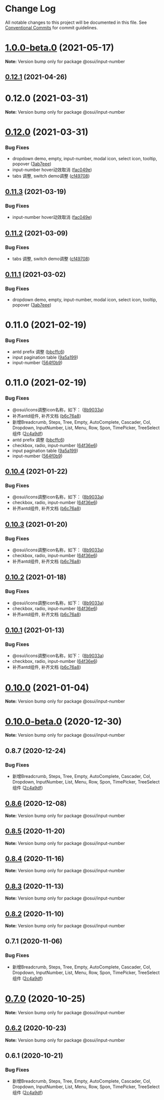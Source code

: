 # Change Log

All notable changes to this project will be documented in this file.
See [Conventional Commits](https://conventionalcommits.org) for commit guidelines.

# [1.0.0-beta.0](https://gitee.com/gitee-fe/osui/tree/master/compare/v0.12.1...v1.0.0-beta.0) (2021-05-17)

**Note:** Version bump only for package @osui/input-number





## [0.12.1](https://gitee.com/gitee-fe/osui/tree/master/compare/@osui/input-number@0.11.3...@osui/input-number@0.12.1) (2021-04-26)



# 0.12.0 (2021-03-31)

**Note:** Version bump only for package @osui/input-number





# [0.12.0](https://gitee.com/gitee-fe/osui/tree/master/compare/v0.11.0...v0.12.0) (2021-03-31)


### Bug Fixes

* dropdown demo, empty, input-number, modal icon, select icon, tooltip, popover ([3ab7eee](https://gitee.com/gitee-fe/osui/tree/master/commits/3ab7eee77916171ded5a00e2ff2c2b200b98f21a))
* input-number hover动效取消 ([fac049e](https://gitee.com/gitee-fe/osui/tree/master/commits/fac049eb964391d7b755c56479e7e6a9b154896f))
* tabs 调整, switch demo调整 ([cf49708](https://gitee.com/gitee-fe/osui/tree/master/commits/cf49708576758e136486dd05ebfc4df1a69f623c))





## [0.11.3](https://gitee.com/gitee-fe/osui/tree/master/compare/@osui/input-number@0.11.2...@osui/input-number@0.11.3) (2021-03-19)


### Bug Fixes

* input-number hover动效取消 ([fac049e](https://gitee.com/gitee-fe/osui/tree/master/commits/fac049eb964391d7b755c56479e7e6a9b154896f))





## [0.11.2](https://gitee.com/gitee-fe/osui/tree/master/compare/@osui/input-number@0.11.1...@osui/input-number@0.11.2) (2021-03-09)


### Bug Fixes

* tabs 调整, switch demo调整 ([cf49708](https://gitee.com/gitee-fe/osui/tree/master/commits/cf49708576758e136486dd05ebfc4df1a69f623c))





## [0.11.1](https://gitee.com/gitee-fe/osui/tree/master/compare/@osui/input-number@0.10.4...@osui/input-number@0.11.1) (2021-03-02)


### Bug Fixes

* dropdown demo, empty, input-number, modal icon, select icon, tooltip, popover ([3ab7eee](https://gitee.com/gitee-fe/osui/tree/master/commits/3ab7eee77916171ded5a00e2ff2c2b200b98f21a))



# 0.11.0 (2021-02-19)


### Bug Fixes

* antd prefix 调整 ([bbcffc6](https://gitee.com/gitee-fe/osui/tree/master/commits/bbcffc66f779b7232c933ad61054d3c18926ea5c))
* input pagination table ([9a5a199](https://gitee.com/gitee-fe/osui/tree/master/commits/9a5a199381628308778d6d98906c6b6200ee892b))
* input-number ([564f0b9](https://gitee.com/gitee-fe/osui/tree/master/commits/564f0b9d9638ed73d3dffc951dc564004ec31bf4))





# 0.11.0 (2021-02-19)


### Bug Fixes

* @osui/icons调整icon名称，如下： ([8b9033a](https://gitee.com/gitee-fe/osui/tree/master/commits/8b9033af14f14ebae853692523739ca22c64123a))
* 补齐antd组件, 补齐文档 ([b6c76a8](https://gitee.com/gitee-fe/osui/tree/master/commits/b6c76a864b121479e151a97e926546f3370d0aed))
* 新增Breadcrumb, Steps, Tree, Empty, AutoComplete, Cascader, Col, Dropdown, InputNumber, List, Menu, Row, Spon, TimePicker, TreeSelect 组件 ([2c4a9df](https://gitee.com/gitee-fe/osui/tree/master/commits/2c4a9df6af2a0283da7027a20043b0ccebceb2c4))
* antd prefix 调整 ([bbcffc6](https://gitee.com/gitee-fe/osui/tree/master/commits/bbcffc66f779b7232c933ad61054d3c18926ea5c))
* checkbox, radio, input-number ([64f36e6](https://gitee.com/gitee-fe/osui/tree/master/commits/64f36e6b6eb46a333a044a9452207866682d8df4))
* input pagination table ([9a5a199](https://gitee.com/gitee-fe/osui/tree/master/commits/9a5a199381628308778d6d98906c6b6200ee892b))
* input-number ([564f0b9](https://gitee.com/gitee-fe/osui/tree/master/commits/564f0b9d9638ed73d3dffc951dc564004ec31bf4))





## [0.10.4](https://gitee.com/gitee-fe/osui/tree/master/compare/@osui/input-number@0.10.0...@osui/input-number@0.10.4) (2021-01-22)


### Bug Fixes

* @osui/icons调整icon名称，如下： ([8b9033a](https://gitee.com/gitee-fe/osui/tree/master/commits/8b9033af14f14ebae853692523739ca22c64123a))
* checkbox, radio, input-number ([64f36e6](https://gitee.com/gitee-fe/osui/tree/master/commits/64f36e6b6eb46a333a044a9452207866682d8df4))
* 补齐antd组件, 补齐文档 ([b6c76a8](https://gitee.com/gitee-fe/osui/tree/master/commits/b6c76a864b121479e151a97e926546f3370d0aed))





## [0.10.3](https://gitee.com/gitee-fe/osui/tree/master/compare/@osui/input-number@0.10.0...@osui/input-number@0.10.3) (2021-01-20)


### Bug Fixes

* @osui/icons调整icon名称，如下： ([8b9033a](https://gitee.com/gitee-fe/osui/tree/master/commits/8b9033af14f14ebae853692523739ca22c64123a))
* checkbox, radio, input-number ([64f36e6](https://gitee.com/gitee-fe/osui/tree/master/commits/64f36e6b6eb46a333a044a9452207866682d8df4))
* 补齐antd组件, 补齐文档 ([b6c76a8](https://gitee.com/gitee-fe/osui/tree/master/commits/b6c76a864b121479e151a97e926546f3370d0aed))





## [0.10.2](https://gitee.com/gitee-fe/osui/tree/master/compare/@osui/input-number@0.10.0...@osui/input-number@0.10.2) (2021-01-18)


### Bug Fixes

* @osui/icons调整icon名称，如下： ([8b9033a](https://gitee.com/gitee-fe/osui/tree/master/commits/8b9033af14f14ebae853692523739ca22c64123a))
* checkbox, radio, input-number ([64f36e6](https://gitee.com/gitee-fe/osui/tree/master/commits/64f36e6b6eb46a333a044a9452207866682d8df4))
* 补齐antd组件, 补齐文档 ([b6c76a8](https://gitee.com/gitee-fe/osui/tree/master/commits/b6c76a864b121479e151a97e926546f3370d0aed))





## [0.10.1](https://gitee.com/gitee-fe/osui/tree/master/compare/@osui/input-number@0.10.0...@osui/input-number@0.10.1) (2021-01-13)


### Bug Fixes

* @osui/icons调整icon名称，如下： ([8b9033a](https://gitee.com/gitee-fe/osui/tree/master/commits/8b9033af14f14ebae853692523739ca22c64123a))
* checkbox, radio, input-number ([64f36e6](https://gitee.com/gitee-fe/osui/tree/master/commits/64f36e6b6eb46a333a044a9452207866682d8df4))
* 补齐antd组件, 补齐文档 ([b6c76a8](https://gitee.com/gitee-fe/osui/tree/master/commits/b6c76a864b121479e151a97e926546f3370d0aed))





# [0.10.0](https://gitee.com/gitee-fe/osui/tree/master/compare/@osui/input-number@0.10.0-beta.0...@osui/input-number@0.10.0) (2021-01-04)

**Note:** Version bump only for package @osui/input-number





# [0.10.0-beta.0](https://gitee.com/gitee-fe/osui/tree/master/compare/@osui/input-number@0.8.7...@osui/input-number@0.10.0-beta.0) (2020-12-30)

**Note:** Version bump only for package @osui/input-number





## 0.8.7 (2020-12-24)


### Bug Fixes

* 新增Breadcrumb, Steps, Tree, Empty, AutoComplete, Cascader, Col, Dropdown, InputNumber, List, Menu, Row, Spon, TimePicker, TreeSelect 组件 ([2c4a9df](https://gitee.com/gitee-fe/osui/tree/master/commits/2c4a9df6af2a0283da7027a20043b0ccebceb2c4))





## [0.8.6](https://gitee.com/gitee-fe/osui/tree/master/compare/@osui/input-number@0.8.5...@osui/input-number@0.8.6) (2020-12-08)

**Note:** Version bump only for package @osui/input-number





## [0.8.5](https://gitee.com/gitee-fe/osui/tree/master/compare/@osui/input-number@0.8.4...@osui/input-number@0.8.5) (2020-11-20)

**Note:** Version bump only for package @osui/input-number





## [0.8.4](https://gitee.com/gitee-fe/osui/tree/master/compare/@osui/input-number@0.8.3...@osui/input-number@0.8.4) (2020-11-16)

**Note:** Version bump only for package @osui/input-number





## [0.8.3](https://gitee.com/gitee-fe/osui/tree/master/compare/@osui/input-number@0.8.2...@osui/input-number@0.8.3) (2020-11-13)

**Note:** Version bump only for package @osui/input-number





## [0.8.2](https://gitee.com/gitee-fe/osui/tree/master/compare/@osui/input-number@0.6.2...@osui/input-number@0.8.2) (2020-11-10)

**Note:** Version bump only for package @osui/input-number





## 0.7.1 (2020-11-06)


### Bug Fixes

* 新增Breadcrumb, Steps, Tree, Empty, AutoComplete, Cascader, Col, Dropdown, InputNumber, List, Menu, Row, Spon, TimePicker, TreeSelect 组件 ([2c4a9df](https://gitee.com/gitee-fe/osui/tree/master/commits/2c4a9df6af2a0283da7027a20043b0ccebceb2c4))





# [0.7.0](https://gitee.com/gitee-fe/osui/tree/master/compare/@osui/input-number@0.6.2...@osui/input-number@0.7.0) (2020-10-25)

**Note:** Version bump only for package @osui/input-number





## [0.6.2](https://gitee.com/gitee-fe/osui/tree/master/compare/@osui/input-number@0.6.1...@osui/input-number@0.6.2) (2020-10-23)

**Note:** Version bump only for package @osui/input-number





## 0.6.1 (2020-10-21)


### Bug Fixes

* 新增Breadcrumb, Steps, Tree, Empty, AutoComplete, Cascader, Col, Dropdown, InputNumber, List, Menu, Row, Spon, TimePicker, TreeSelect 组件 ([2c4a9df](https://gitee.com/gitee-fe/osui/tree/master/commits/2c4a9df6af2a0283da7027a20043b0ccebceb2c4))
